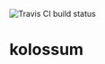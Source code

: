 
![Travis CI build status](https://travis-ci.org/reinholdbentele/kolossum.svg?branch=master "Travis CI build status")

# kolossum

